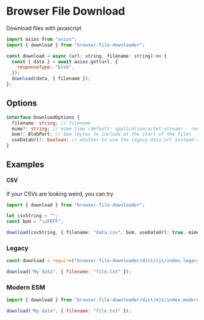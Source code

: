 # Browser File Download

Download files with javascript

```javascript
import axios from "axios";
import { download } from "browser-file-downloader";

const download = async (url: string, filename: string) => {
  const { data } = await axios.get(url, {
    responseType: "blob",
  });
  download(data, { filename });
};
```

## Options

```typescript
interface DownloadOptions {
  filename: string; // filename
  mime?: string; // mime time (default: application/octet-stream) - required when using useDataUrl
  bom?: BlobPart; // bom (bytes to include at the start of the file)
  useDataUrl?: boolean; // whether to use the legacy data url instead of a blob url
}
```

## Examples

#### CSV

If your CSVs are looking weird, you can try

```typescript
import { download } from "browser-file-downloader";

let csvString = "";
const bom = "\uFEFF";

download(csvString, { filename: "data.csv", bom, useDataUrl: true, mime: "text/csv; charset=utf-8" });
```

### Legacy

```javascript
const download = require("browser-file-downloader/dist/cjs/index.legacy.js");

download("My data", { filename: "file.txt" });
```

### Modern ESM

```javascript
import { download } from "browser-file-downloader/dist/mjs/index.modern.js";

download("My data", { filename: "file.txt" });
```
